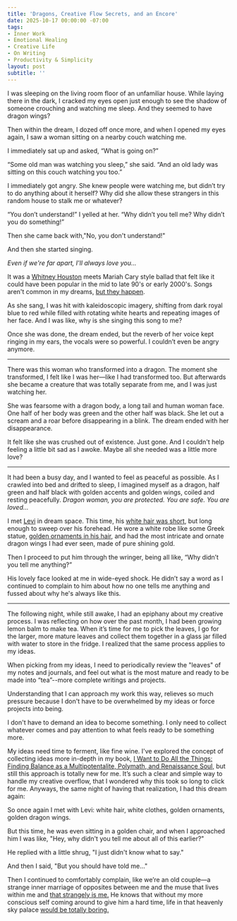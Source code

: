 ```yaml
---
title: 'Dragons, Creative Flow Secrets, and an Encore'
date: 2025-10-17 00:00:00 -07:00
tags:
- Inner Work 
- Emotional Healing
- Creative Life
- On Writing
- Productivity & Simplicity 
layout: post
subtitle: ''
---
```


I was sleeping on the living room floor of an unfamiliar house. While laying there in the dark, I cracked my eyes open just enough to see the shadow of someone crouching and watching me sleep. And they seemed to have dragon wings?

Then within the dream, I dozed off once more, and when I opened my eyes again, I saw a woman sitting on a nearby couch watching me. 

I immediately sat up and asked, “What is going on?” 

“Some old man was watching you sleep,” she said. “And an old lady was sitting on this couch watching you too.”

I immediately got angry. She knew people were watching me, but didn’t try to do anything about it herself? Why did she allow these strangers in this random house to stalk me or whatever?

“You don’t understand!” I yelled at her. “Why didn’t you tell me? Why didn’t you do something!”

Then she came back with,"No, you don't understand!" 

And then she started singing.

*Even if we're far apart, I'll always love you…*

It was a [Whitney Houston](https://youtu.be/3JWTaaS7LdU?si=KYbbjQ76h5JkcBk_) meets Mariah Cary style ballad that felt like it could have been popular in the mid to late 90's or early 2000's. Songs aren't common in my dreams, [but they happen](https://arcadiapage.com/2025-03-24-From-Seeking-to-Surrender-a-Journey-of-Self-Integration/). 

As she sang, I was hit with kaleidoscopic imagery, shifting from dark royal blue to red while filled with rotating white hearts and repeating images of her face. And I was like, why is she singing this song to me? 

Once she was done, the dream ended, but the reverb of her voice kept ringing in my ears, the vocals were so powerful. I couldn’t even be angry anymore. 

***

There was this woman who transformed into a dragon. The moment she transformed, I felt like I was her—like I had transformed too. But afterwards she became a creature that was totally separate from me, and I was just watching her. 

She was fearsome with a dragon body, a long tail and human woman face. One half of her body was green and the other half was black. She let out a scream and a roar before disappearing in a blink. The dream ended with her disappearance.

It felt like she was crushed out of existence. Just gone. And I couldn't help feeling a little bit sad as I awoke. Maybe all she needed was a little more love?

***

It had been a busy day, and I wanted to feel as peaceful as possible. As I crawled into bed and drifted to sleep, I imagined myself as a dragon, half green and half black with golden accents and golden wings, coiled and resting peacefully. *Dragon woman, you are protected. You are safe. You are loved…*

I met [Levi](https://arcadiapage.com/2025-09-28-omnigirl-eight/) in dream space. This time, his [white hair was short](https://arcadiapage.com/2025-04-16-You-Are-My-Inspiration/), but long enough to sweep over his forehead. He wore a white robe like some Greek statue, [golden ornaments in his hair](https://arcadiapage.com/2024-11-04-Fascinating-Hair-Symbolism/), and had the most intricate and ornate dragon wings I had ever seen, made of pure shining gold. 

Then I proceed to put him through the wringer, being all like, “Why didn’t you tell me anything?”

His lovely face looked at me in wide-eyed shock. He didn’t say a word as I continued to complain to him about how no one tells me anything and fussed about why he's always like this. 

***

The following night, while still awake, I had an epiphany about my creative process. I was reflecting on how over the past month, I had been growing lemon balm to make tea. When it’s time for me to pick the leaves, I go for the larger, more mature leaves and collect them together in a glass jar filled with water to store in the fridge. I realized that the same process applies to my ideas. 

When picking from my ideas, I need to periodically review the "leaves" of my notes and journals, and feel out what is the most mature and ready to be made into “tea”--more complete writings and projects. 

Understanding that I can approach my work this way, relieves so much pressure because I don't have to be overwhelmed by my ideas or force projects into being.

I don't have to demand an idea to become something. I only need to collect whatever comes and pay attention to what feels ready to be something more.

My ideas need time to ferment, like fine wine. I've explored the concept of collecting ideas more in-depth in my book, [I Want to Do All the Things: Finding Balance as a Multipotentalite, Polymath, and Renaissance Soul,](https://payhip.com/b/4ljG) but still this approach is totally new for me. It’s such a clear and simple way to handle my creative overflow, that I wondered why this took so long to click for me. Anyways, the same night of having that realization, I had this dream again:

So once again I met with Levi: white hair, white clothes, golden ornaments, golden dragon wings. 

But this time, he was even sitting in a golden chair, and when I approached him I was like, "Hey, why didn't you tell me about all of this earlier?" 

He replied with a little shrug, "I just didn't know what to say." 

And then I said, "But you should have told me..." 

Then I continued to comfortably complain, like we’re an old couple—a strange inner marriage of opposites between me and the muse that lives within me and [that strangely is me.](https://arcadiapage.com/2025-10-14-recollecting-the-lost-pieces-of-myself/) He knows that without my more conscious self coming around to give him a hard time, life in that heavenly sky palace [would be totally boring.](https://arcadiapage.com/2025-03-24-From-Seeking-to-Surrender-a-Journey-of-Self-Integration/)

